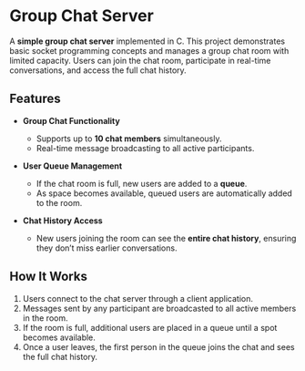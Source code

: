 # Group Chat Server

A **simple group chat server** implemented in C. This project demonstrates basic socket programming concepts and manages a group chat room with limited capacity. Users can join the chat room, participate in real-time conversations, and access the full chat history.

## Features
- **Group Chat Functionality**  
  - Supports up to **10 chat members** simultaneously.
  - Real-time message broadcasting to all active participants.

- **User Queue Management**  
  - If the chat room is full, new users are added to a **queue**.
  - As space becomes available, queued users are automatically added to the room.

- **Chat History Access**  
  - New users joining the room can see the **entire chat history**, ensuring they don’t miss earlier conversations.

## How It Works
1. Users connect to the chat server through a client application.
2. Messages sent by any participant are broadcasted to all active members in the room.
3. If the room is full, additional users are placed in a queue until a spot becomes available.
4. Once a user leaves, the first person in the queue joins the chat and sees the full chat history.
